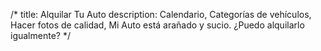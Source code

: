 /*
title: Alquilar Tu Auto
description: Calendario, Categorías de vehículos, Hacer fotos de calidad, Mi Auto está arañado y sucio. ¿Puedo alquilarlo igualmente?
*/